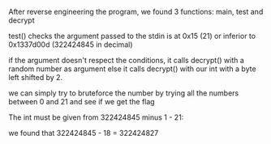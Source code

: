 After reverse engineering the program, we found 3 functions: main, test and decrypt

test() checks the argument passed to the stdin is at 0x15 (21) or inferior to 0x1337d00d (322424845 in decimal)

if the argument doesn't respect the conditions, it calls decrypt() with a random number as argument
else it calls decrypt() with our int with a byte left shifted by 2.

we can simply try to bruteforce the number by trying all the numbers between 0 and 21 and see if we get the flag

The int must be given from 322424845 minus 1 - 21:

we found that 322424845 - 18 = 322424827
